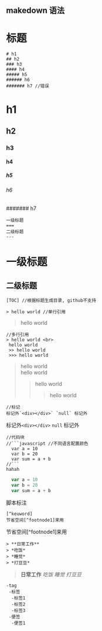 ## makedown 语法
标题
====
```
# h1
## h2
### h3
#### h4
##### h5
###### h6
####### h7 //错误
```
# h1
## h2
### h3
#### h4
##### h5
###### h6
####### h7

```
一级标题
===
二级标题
---
```
一级标题
===
二级标题
---

```
[TOC] //根据标题生成目录, github不支持
```

```
> hello world //单行引用
```
> hello world

```
//多行引用
> hello world <br>
 hello world
 >> hello world
 >>> hello world
 ```
 > hello world <br>
 hello world
 >> hello world
 >>> hello world
 
 ```
 //标记
 标记外`<div></div>` `null` 标记外
 ```
 标记外`<div></div>` `null` 标记外
 
 ```
 //代码块
 //```javascript //不同语言配置颜色
   var a = 10
   var b = 20
   var sum = a + b
 //```
 hahah
 ```
 
 ```javascript
   var a = 10
   var b = 20
   var sum = a + b
 ```
 
脚本标注
```
[^keuword]
节省空间[^footnode1]来用
```
节省空间[^footnode1]来用

```
> **日常工作**
> *吃饭*
> *睡觉*
> *打豆豆*
```
>**日常工作**
>*吃饭*
>*睡觉*
>*打豆豆*

```
-tag
 -标签
  -标签1
  -标签2
  -标签3
 -便签
  -便签1
```

